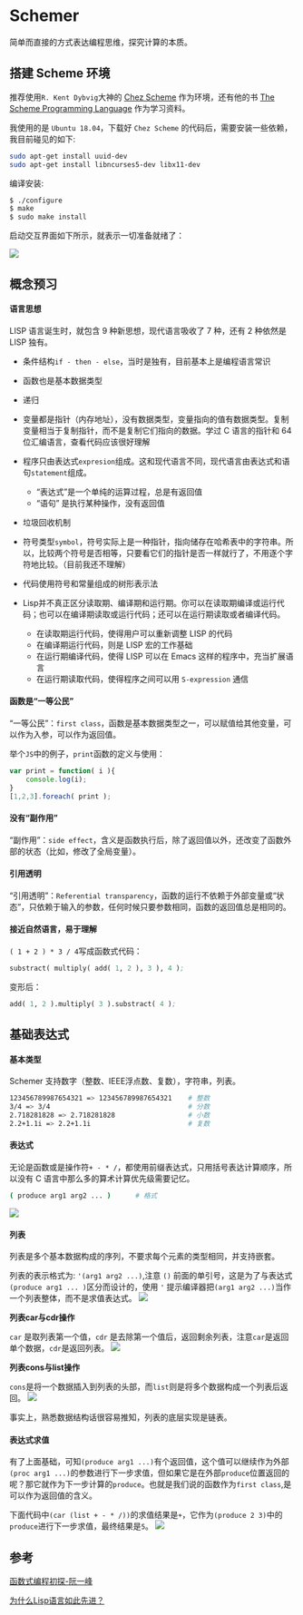 # Schemer

简单而直接的方式表达编程思维，探究计算的本质。

## 搭建 Scheme 环境

推荐使用`R. Kent Dybvig`大神的 [Chez Scheme](https://github.com/cisco/ChezScheme) 作为环境，还有他的书 [The Scheme Programming Language](https://www.scheme.com/tspl4/) 作为学习资料。

我使用的是 `Ubuntu 18.04`，下载好 `Chez Scheme` 的代码后，需要安装一些依赖，我目前碰见的如下:

```bash
sudo apt-get install uuid-dev
sudo apt-get install libncurses5-dev libx11-dev
```

编译安装:

```bash
$ ./configure
$ make
$ sudo make install
```

启动交互界面如下所示，就表示一切准备就绪了：

![](https://img.codekissyoung.com/2019/10/19/b3f149aedfff1edc457ffa067e22562f.png)

## 概念预习

#### 语言思想

LISP 语言诞生时，就包含 9 种新思想，现代语言吸收了 7 种，还有 2 种依然是 LISP 独有。

- 条件结构`if - then - else`，当时是独有，目前基本上是编程语言常识

- 函数也是基本数据类型

- 递归

- 变量都是指针（内存地址），没有数据类型，变量指向的值有数据类型。复制变量相当于复制指针，而不是复制它们指向的数据。学过 C 语言的指针和 64 位汇编语言，查看代码应该很好理解

- 程序只由表达式`expresion`组成。这和现代语言不同，现代语言由表达式和语句`statement`组成。
  - “表达式”是一个单纯的运算过程，总是有返回值
  - “语句” 是执行某种操作，没有返回值

- 垃圾回收机制

- 符号类型`symbol`，符号实际上是一种指针，指向储存在哈希表中的字符串。所以，比较两个符号是否相等，只要看它们的指针是否一样就行了，不用逐个字符地比较。（目前我还不理解）

- 代码使用符号和常量组成的树形表示法

- Lisp并不真正区分读取期、编译期和运行期。你可以在读取期编译或运行代码；也可以在编译期读取或运行代码；还可以在运行期读取或者编译代码。
  - 在读取期运行代码，使得用户可以重新调整 LISP 的代码
  - 在编译期运行代码，则是 LISP 宏的工作基础
  - 在运行期编译代码，使得 LISP 可以在 Emacs 这样的程序中，充当扩展语言
  - 在运行期读取代码，使得程序之间可以用 `S-expression` 通信

#### 函数是“一等公民”

“一等公民”：`first class`，函数是基本数据类型之一，可以赋值给其他变量，可以作为入参，可以作为返回值。

举个`JS`中的例子，`print`函数的定义与使用：

```js
var print = function( i ){
    console.log(i);
}
[1,2,3].foreach( print );
```

#### 没有“副作用”

“副作用”：`side effect`，含义是函数执行后，除了返回值以外，还改变了函数外部的状态（比如，修改了全局变量）。

#### 引用透明

“引用透明”：`Referential transparency`，函数的运行不依赖于外部变量或“状态”，只依赖于输入的参数，任何时候只要参数相同，函数的返回值总是相同的。

#### 接近自然语言，易于理解

`( 1 + 2 ) * 3 / 4`写成函数式代码：

```lisp
substract( multiply( add( 1, 2 ), 3 ), 4 );
```

变形后：

```lisp
add( 1, 2 ).multiply( 3 ).substract( 4 );
```

## 基础表达式

#### 基本类型

Schemer 支持数字（整数、IEEE浮点数、复数），字符串，列表。

```bash
123456789987654321 => 123456789987654321    # 整数
3/4 => 3/4                                  # 分数
2.718281828 => 2.718281828                  # 小数
2.2+1.1i => 2.2+1.1i                        # 复数
```

#### 表达式

无论是函数或是操作符`+ - * /`，都使用前缀表达式，只用括号表达计算顺序，所以没有 C 语言中那么多的算术计算优先级需要记忆。

```bash
( produce arg1 arg2 ... )      # 格式
```
![](https://img.codekissyoung.com/2019/10/19/ab7a89a0ee611ff6245e268707053405.png)

#### 列表

列表是多个基本数据构成的序列，不要求每个元素的类型相同，并支持嵌套。

列表的表示格式为: `'(arg1 arg2 ...)`,注意 `()` 前面的单引号，这是为了与表达式`(produce arg1 ... )`区分而设计的，使用 `'` 提示编译器把`(arg1 arg2 ...)`当作一个列表整体，而不是求值表达式。
![](https://img.codekissyoung.com/2019/10/19/7974c24feba9b74a7e3ccdc443d4815f.png)

**列表car与cdr操作**

`car` 是取列表第一个值，`cdr` 是去除第一个值后，返回剩余列表，注意`car`是返回单个数据，`cdr`是返回列表。
![](https://img.codekissyoung.com/2019/10/19/d97740b5e475c3e1ab6a43acff92b550.png)

**列表cons与list操作**

`cons`是将一个数据插入到列表的头部，而`list`则是将多个数据构成一个列表后返回。
![](https://img.codekissyoung.com/2019/10/19/4b66760cca6b04651fcb0b4e273a83a7.png)

事实上，熟悉数据结构话很容易推知，列表的底层实现是链表。

#### 表达式求值

有了上面基础，可知`(produce arg1 ...)`有个返回值，这个值可以继续作为外部`(proc arg1 ...)`的参数进行下一步求值，但如果它是在外部`produce`位置返回的呢？那它就作为下一步计算的`produce`。也就是我们说的函数作为`first class`,是可以作为返回值的含义。

下面代码中`(car (list + - * /))`的求值结果是`+`，它作为`(produce 2 3)`中的`produce`进行下一步求值，最终结果是`5`。
![](https://img.codekissyoung.com/2019/10/20/f9ff71e6c90c0ff30becb9a82742be35.png)


## 参考

[函数式编程初探-阮一峰](http://www.ruanyifeng.com/blog/2012/04/functional_programming.html)

[为什么Lisp语言如此先进？](http://www.ruanyifeng.com/blog/2010/10/why_lisp_is_superior.html)